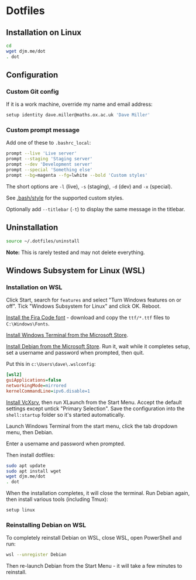 # Dotfiles

## Installation on Linux

```bash
cd
wget djm.me/dot
. dot
```

## Configuration

### Custom Git config

If it is a work machine, override my name and email address:

```bash
setup identity dave.miller@maths.ox.ac.uk 'Dave Miller'
```

### Custom prompt message

Add one of these to `.bashrc_local`:

```bash
prompt --live 'Live server'
prompt --staging 'Staging server'
prompt --dev 'Development server'
prompt --special 'Something else'
prompt --bg=magenta --fg=lwhite --bold 'Custom styles' 
```

The short options are `-l` (live), `-s` (staging), `-d` (dev) and `-x` (special).

See [.bash/style](../.bash/style) for the supported custom styles.

Optionally add `--titlebar` (`-t`) to display the same message in the titlebar.

## Uninstallation

```bash
source ~/.dotfiles/uninstall
```

**Note:** This is rarely tested and may not delete everything.

## Windows Subsystem for Linux (WSL)

### Installation on WSL

Click Start, search for `features` and select "Turn Windows features on or off". Tick "Windows Subsystem for Linux" and click OK. Reboot.

[Install the Fira Code font](https://github.com/tonsky/FiraCode) - download and copy the `ttf/*.ttf` files to `C:\Windows\Fonts`.

[Install Windows Terminal from the Microsoft Store](https://www.microsoft.com/en-gb/p/windows-terminal/9n0dx20hk701#activetab=pivot:overviewtab).

[Install Debian from the Microsoft Store](https://www.microsoft.com/store/productId/9MSVKQC78PK6?ocid=pdpshare). Run it, wait while it completes setup, set a username and password when prompted, then quit.

Put this in `c:\Users\dave\.wslconfig`:

```ini
[wsl2]
guiApplications=false
networkingMode=mirrored
kernelCommandLine=ipv6.disable=1
```

[Install VcXsrv](https://sourceforge.net/projects/vcxsrv/), then run XLaunch from the Start Menu. Accept the default settings except untick "Primary Selection". Save the configuration into the `shell:startup` folder so it's started automatically.

Launch Windows Terminal from the start menu, click the tab dropdown menu, then Debian.

Enter a username and password when prompted.

Then install dotfiles:

```bash
sudo apt update
sudo apt install wget
wget djm.me/dot
. dot
```

When the installation completes, it will close the terminal. Run Debian again, then install various tools (including Tmux):

```bash
setup linux
```

### Reinstalling Debian on WSL

To completely reinstall Debian on WSL, close WSL, open PowerShell and run:

```bash
wsl --unregister Debian
```

Then re-launch Debian from the Start Menu - it will take a few minutes to reinstall.
